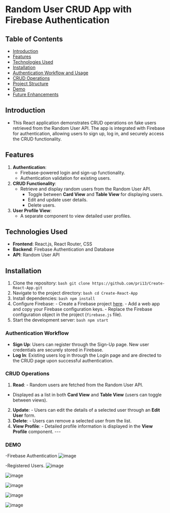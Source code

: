 # Random User CRUD App with Firebase Authentication

 ## Table of Contents
 
- [Introduction](#introduction) 
- [Features](#features)
- [Technologies Used](#technologies-used) 
- [Installation](#installation) 
- [Authentication Workflow and Usage](#authentication-workflow)
- [CRUD Operations](#crud-operations)
- [Project Structure](#project-structure)
- [Demo](#Demo) 
- [Future Enhancements](#future-enhancements) 

 ## Introduction
 - This React application demonstrates CRUD operations on fake users retrieved from the Random User API. The app is integrated with Firebase for authentication, allowing users to sign up, log in, and securely access the CRUD functionality.
 ## Features
1. **Authentication**:
    - Firebase-powered login and sign-up functionality.
    - Authentication validation for existing users.
2. **CRUD Functionality**:
   - Retrieve and display random users from the Random User API.
     - Toggle between **Card View** and **Table View** for displaying users.
     - Edit and update user details.
     - Delete users.
3. **User Profile View**:
    - A separate component to view detailed user profiles.

 ## Technologies Used 
 - **Frontend**: React.js, React Router, CSS 
 - **Backend**: Firebase Authentication and Database
 - **API**: Random User API 

 
 ## Installation
 
1. Clone the repository: ```bash git clone https://github.com/pri13/Create-React-App.git ```
2. Navigate to the project directory: ```bash cd Create-React-App ``` 
3. Install dependencies: ```bash npm install ``` 
4. Configure Firebase: 
            - Create a Firebase project [here](https://firebase.google.com/).
            - Add a web app and copy your Firebase configuration keys.
            - Replace the Firebase configuration object in the project (`firebase.js` file). 
5. Start the development server: ```bash npm start ```

### Authentication Workflow

- **Sign Up**: Users can register through the Sign-Up page. New user credentials are securely stored in Firebase.
- **Log In**: Existing users log in through the Login page and are directed to the CRUD page upon successful authentication.

  
### CRUD Operations 
1. **Read**: - Random users are fetched from the Random User API. 
 - Displayed as a list in both **Card View** and **Table View** (users can toggle between views).
2. **Update**: - Users can edit the details of a selected user through an **Edit User** form.
3. **Delete**: - Users can remove a selected user from the list. 
4. **View Profile**: - Detailed profile information is displayed in the **View Profile** component. ---


### DEMO

-Firebase Authentication 
![image](https://github.com/user-attachments/assets/32944b53-84ff-4da1-aa65-cededf0d2679)

-Registered Users. 
![image](https://github.com/user-attachments/assets/acef8a39-cef5-482f-ab58-4a871723da0d)


![image](https://github.com/user-attachments/assets/8ab9b3c6-7df7-4414-8db5-b0bcd3a5dbc1)

![image](https://github.com/user-attachments/assets/32aa204a-c7c5-4778-b242-bb7858911995)


![image](https://github.com/user-attachments/assets/11ac09f3-400f-46fc-a730-7371e99fd3af)


![image](https://github.com/user-attachments/assets/54af3e21-a5d8-4ce6-9ab4-4abbe888b69d)

